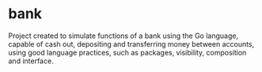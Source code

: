 # bank
Project created to simulate functions of a bank using the Go language, capable of cash out, depositing and transferring money between accounts, using good language practices, such as packages, visibility, composition and interface.
